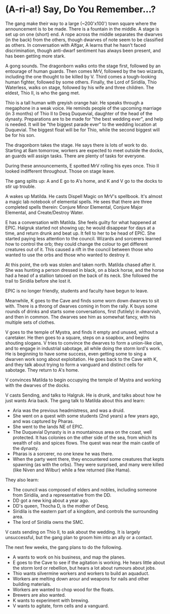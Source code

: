 # (A-ri-a!) Say, Do You Remember...?

The gang make their way to a large (~200'x100') town square where the announcement is to be made.
There is a fountain in the middle.
A stage is set up on one (short) end.
A rope across the middle separates the dwarves (in the back) from the others, 
though dwarves of note seem to be classified as others.
In conversation with Alfgar, A learns that he hasn't faced discrimination,
though anti-dwarf sentiment has always been present, 
and has been getting more stark.

A gong sounds.
The dragonborn walks onto the stage first, followed by an entourage of human guards.
Then comes MrV, followed by the two wizards, including the one thought to be killed by V.
Third comes a tough-looking human fighter, followed by some others.
Finally, the Lord of Siridila, Thio Waterless, walks on stage, followed by his wife and three children.
The eldest, Thio II, is who the gang met.

Thio is a tall human with greyish orange hair.
He speaks through a megaphone in a weak voice.
He reminds people of the upcoming marriage (in 3 months) of Thio II to Desq Duquevial, daughter of the head of the dynasty.
Preparations are to be made for "the best wedding ever", and help is needed.
It will be "the biggest parade ever" to the wedding location at Duquevial.
The biggest float will be for Thio, while the second biggest will be for his son.

The dragonborn takes the stage.
He says there is lots of work to do.
Starting at 8am tomorrow, workers are expected to meet outside the docks,
an guards will assign tasks.
There are plenty of tasks for everyone.

During these announcements, E spotted MrV rolling his eyes once.
Thio II looked indifferent throughout.
Those on stage leave.

The gang splits up: A and E go to A's home, and K and V go to the docks to stir up trouble.

A wakes up Matilda.
He casts Dispell Magic on MrV's spellbook.
It's almost a magic lab notebook of elemental spells.
He sees that there are three completed spells therein:
Conjure Minor Elemental, Conjure Major Elemental, and Create/Destroy Water.

E has a conversation with Matilda.
She feels guilty for what happened at EPIC.
Halgruk started not showing up; 
he would disappear for days at a time, and return drunk and beat up.
It fell to her to be head of EPIC.
She started paying less attention to the council.
Wizards and sorcerers learned how to control the orb;
they could change the colour to get different creatures out of it.
This caused a rift in the council between those who wanted to use the orbs and those who wanted to destroy it.

At this point, the orb was stolen and taken north.
Matilda chased after it.
She was hunting a person dressed in black, on a black horse, and the horse had a head of a stallion tatooed on 
the back of its neck.
She followed the trail to Siridila before she lost it.

EPIC is no longer friendly, students and faculty have begun to leave.

Meanwhile, 
K goes to the Cave and finds some worn down dwarves to sit with.
There is a throng of dwarves coming in from the rally.
K buys some rounds of drinks and starts some conversations,
first (futilely) in dwarvish, and then in common.
The dwarves see him as somewhat fancy, with his multiple sets of clothes.

V goes to the temple of Mystra, and finds it empty and unused, without a caretaker.
He then goes to a square, steps on a soapbox, and begins shouting slogans.
V tries to convince the dwarves to form a union-like clan, and to engage in industrial sabotage,
all while doing the storm lord's work.
He is beginning to have some success, even getting some to sing a dwarven work song
about exploitation.
He goes back to the Cave with K, and they talk about trying to form a vanguard and distinct cells for sabotage.
They return to A's home.

V convinces Matilda to begin occupying the temple of Mystra and working with the dwarves of the docks.

V casts Sending, and talks to Halgruk.
He is drunk, and talks about how he just wants Aria back.
The gang talk to Matilda about this and learn:
- Aria was the previous headmistress, and was a druid.
- She went on a quest with some students (2nd years) a few years ago, and was captured by Pharas.
- She went to the lands NE of EPIC.
- The Duquevial Dynasty is in a mountainous area on the coast, well protected.
It has colonies on the other side of the sea, from which its wealth of oils and spices flows.
The quest was near the main castle of the dynasty.
- Pharas is a sorcerer, no one knew he was there.
- When the party went there, they encountered some creatures that kepts spawning (as with the orbs).
They were surprised, and many were killed (like Niven and Wilbur) while a few returned (like Hama).

They also learn:
- The council was composed of elders and nobles, including someone from Siridila, and a representative from the DD.
- DD got a new king about a year ago.
- DD's queen, Thocha D, is the mother of Desq.
- Siridila is the eastern part of a kingdom, and controls the surrounding area.
- The lord of Siridila owns the SMC.

V casts sending on Thio II, to ask about the wedding.
It is largely unsuccessful, but the gang plan to groom him into an ally or a contact.

The next few weeks, the gang plans to do the following.
- A wants to work on his business, and map the planes.
- E goes to the Cave to see if the agitation is working.
He hears little about the storm lord or rebellion, 
but hears a lot about rumours about jobs.
 - Thio wants silvermine workers and workers to build an aquaduct.
 - Workers are melting down arour and weapons for nails and other building materials.
 - Workers are wanted to chop wood for the floats.
 - Brewers are also wanted.
- K wants to experiment with brewing.
- V wants to agitate, form cells and a vanguard.

